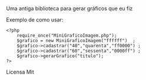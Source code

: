 Uma antiga biblioteca para gerar gráficos que eu fiz

Exemplo de como usar:
```
<?php
	require_once("MiniGraficoImagem.php");
	$grafico = new MiniGraficoImagem("ffffff")  ;
	$grafico->cadastrar("40","quarenta","ff0000") ;
	$grafico->cadastrar("60","sessenta","0000ff") ;
	$grafico->gerarGrafico("titulo");
?>
```
Licensa Mit
